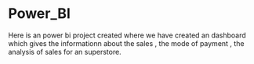 # Power_BI
Here is an power bi project created
where we have created an dashboard which gives the informationn about the sales , the mode of payment , the analysis of sales for an superstore.
